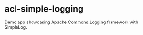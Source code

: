 # acl-simple-logging

Demo app showcasing [Apache Commons Logging](https://en.wikipedia.org/wiki/Apache_Commons_Logging) framework
with SimpleLog.
